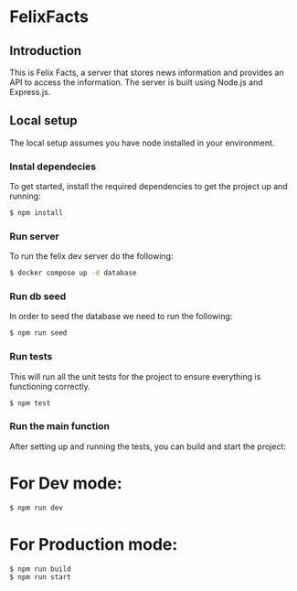 # FelixFacts

## Introduction

This is Felix Facts, a server that stores news information and provides an API to access the information. The server is built using Node.js and Express.js.

## Local setup

The local setup assumes you have node installed in your environment.

### Instal dependecies

To get started, install the required dependencies to get the project up and running:

```bash
$ npm install
```

### Run server

To run the felix dev server do the following:

```bash
$ docker compose up -d database
```

### Run db seed

In order to seed the database we need to run the following:

```bash
$ npm run seed
```

### Run tests

This will run all the unit tests for the project to ensure everything is functioning correctly.

```bash
$ npm test
```

### Run the main function

After setting up and running the tests, you can build and start the project:

# For Dev mode:

```bash
$ npm run dev
```

# For Production mode:

```bash
$ npm run build
$ npm run start
```
